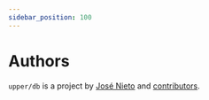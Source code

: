```yaml
---
sidebar_position: 100
---
```


# Authors

`upper/db` is a project by [José Nieto](https://xiam.dev) and
[contributors](https://github.com/upper/db/graphs/contributors).
